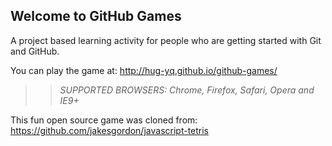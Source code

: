 ## Welcome to GitHub Games

A project based learning activity for people who are getting started with Git and GitHub.

You can play the game at: http://hug-yq.github.io/github-games/

>> _*SUPPORTED BROWSERS*: Chrome, Firefox, Safari, Opera and IE9+_

This fun open source game was cloned from: https://github.com/jakesgordon/javascript-tetris
